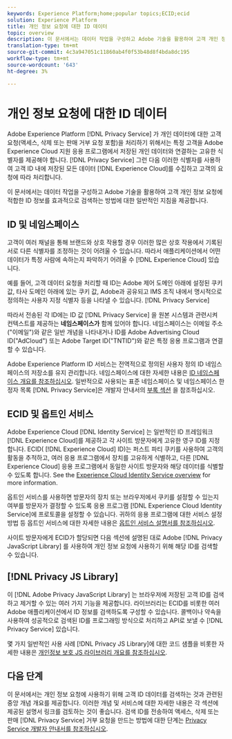 ```yaml
---
keywords: Experience Platform;home;popular topics;ECID;ecid
solution: Experience Platform
title: 개인 정보 요청에 대한 ID 데이터
topic: overview
description: 이 문서에서는 데이터 작업을 구성하고 Adobe 기술을 활용하여 고객 개인 정보 요청에 적합한 ID 정보를 효과적으로 검색하는 방법에 대한 일반적인 지침을 제공합니다.
translation-type: tm+mt
source-git-commit: 4c3a947051c11860ab4f0f53b48d8f4bda8dc195
workflow-type: tm+mt
source-wordcount: '643'
ht-degree: 3%

---
```



# 개인 정보 요청에 대한 ID 데이터

Adobe Experience Platform [!DNL Privacy Service] 가 개인 데이터에 대한 고객 요청(액세스, 삭제 또는 판매 거부 요청 포함)을 처리하기 위해서는 특정 고객을 Adobe Experience Cloud 지원 응용 프로그램에서 저장된 개인 데이터와 연결하는 고유한 식별자를 제공해야 합니다. [!DNL Privacy Service] 그런 다음 이러한 식별자를 사용하여 고객 ID 내에 저장된 모든 데이터 [!DNL Experience Cloud]를 수집하고 고객의 요청에 따라 처리합니다.

이 문서에서는 데이터 작업을 구성하고 Adobe 기술을 활용하여 고객 개인 정보 요청에 적합한 ID 정보를 효과적으로 검색하는 방법에 대한 일반적인 지침을 제공합니다.

## ID 및 네임스페이스

고객이 여러 채널을 통해 브랜드와 상호 작용할 경우 이러한 많은 상호 작용에서 기록된 서로 다른 식별자를 조정하는 것이 어려울 수 있습니다. 따라서 애플리케이션에서 어떤 데이터가 특정 사람에 속하는지 파악하기 어려울 수 [!DNL Experience Cloud] 있습니다.

예를 들어, 고객 데이터 요청을 처리할 때 ID는 Adobe 제어 도메인 아래에 설정된 쿠키 값, 타사 도메인 아래에 있는 쿠키 값, Adobe과 공유되고 IMS 조직 내에서 명시적으로 정의하는 사용자 지정 식별자 등을 나타낼 수 있습니다. [!DNL Privacy Service]

따라서 전송된 각 ID에는 ID 값 [!DNL Privacy Service] 을 원본 시스템과 관련시켜 컨텍스트를 제공하는 **네임스페이스가** 함께 있어야 합니다. 네임스페이스는 이메일 주소(&quot;이메일&quot;)와 같은 일반 개념을 나타내거나 ID를 Adobe Advertising Cloud ID(&quot;AdCloud&quot;) 또는 Adobe Target ID(&quot;TNTID&quot;)와 같은 특정 응용 프로그램과 연결할 수 있습니다.

Adobe Experience Platform ID 서비스는 전역적으로 정의된 사용자 정의 ID 네임스페이스의 저장소를 유지 관리합니다. 네임스페이스에 대한 자세한 내용은 [ID 네임스페이스 개요를 참조하십시오](../identity-service/namespaces.md). 일반적으로 사용되는 표준 네임스페이스 및 네임스페이스 한정자 목록 [!DNL Privacy Service]은 개발자 안내서의 [부록 섹션](api/appendix.md) 을 참조하십시오.

## ECID 및 옵트인 서비스

Adobe Experience Cloud [!DNL Identity Service] 는 일반적인 ID 프레임워크 [!DNL Experience Cloud]를 제공하고 각 사이트 방문자에게 고유한 영구 ID를 지정합니다. ECID( [!DNL Experience Cloud] ID)는 퍼스트 파티 쿠키를 사용하여 고객의 활동을 추적하고, 여러 응용 프로그램에서 장치를 고유하게 식별하고, 다른 [!DNL Experience Cloud] 응용 프로그램에서 동일한 사이트 방문자와 해당 데이터를 식별할 수 있도록 합니다. See the [Experience Cloud Identity Service overview](https://docs.adobe.com/content/help/ko-KR/id-service/using/intro/overview.html) for more information.

옵트인 서비스를 사용하면 방문자의 장치 또는 브라우저에서 쿠키를 설정할 수 있는지 여부를 방문자가 결정할 수 있도록 응용 프로그램 [!DNL Experience Cloud Identity Service]에 프로토콜을 설정할 수 있습니다. 귀하의 응용 프로그램에 대한 서비스 설정 방법 등 옵트인 서비스에 대한 자세한 내용은 [옵트인 서비스 설명서를 참조하십시오](https://docs.adobe.com/content/help/ko-KR/id-service/using/implementation/opt-in-service/optin-overview.html).

사이트 방문자에게 ECID가 할당되면 다음 섹션에 설명된 대로 Adobe [!DNL Privacy JavaScript Library] 를 사용하여 개인 정보 요청에 사용하기 위해 해당 ID를 검색할 수 있습니다.

## [!DNL Privacy JS Library]

이 [!DNL Adobe Privacy JavaScript Library] 는 브라우저에 저장된 고객 ID를 검색하고 제거할 수 있는 여러 가지 기능을 제공합니다. 라이브러리는 ECID를 비롯한 여러 Adobe 애플리케이션에서 ID 정보를 검색하도록 구성할 수 있습니다. 콜백이나 약속을 사용하여 성공적으로 검색된 ID를 프로그래밍 방식으로 처리하고 API로 보낼 수 [!DNL Privacy Service] 있습니다.

몇 가지 일반적인 사용 사례 [!DNL Privacy JS Library]에 대한 코드 샘플을 비롯한 자세한 내용은 [개인정보 보호 JS 라이브러리 개요를 참조하십시오](js-library.md).

## 다음 단계

이 문서에서는 개인 정보 요청에 사용하기 위해 고객 ID 데이터를 검색하는 것과 관련된 중앙 개념 개요를 제공합니다. 이러한 개념 및 서비스에 대한 자세한 내용은 각 섹션에 제공된 설명서 링크를 검토하는 것이 좋습니다. 검색 ID를 전송하여 액세스, 삭제 또는 판매 [!DNL Privacy Service] 거부 요청을 만드는 방법에 대한 단계는 [Privacy Service 개발자 안내서를 참조하십시오](api/getting-started.md).